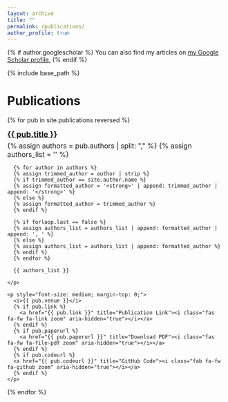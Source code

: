 ```yaml
---
layout: archive
title: ""
permalink: /publications/
author_profile: true
---
```


{% if author.googlescholar %}
  You can also find my articles on <u><a href="{{author.googlescholar}}">my Google Scholar profile</a>.</u>
{% endif %}

{% include base_path %}

# Publications

{% for pub in site.publications reversed %}
  <div>
    <a style="font-size: large; display: block;" href="{{ pub.arxivurl }}"><strong>{{ pub.title }}</strong></a>
    <p style="font-size: medium; margin-top: 6px; margin-bottom: 1px;">
      {% assign authors = pub.authors | split: "," %}
      {% assign authors_list = '' %}

      {% for author in authors %}
      {% assign trimmed_author = author | strip %}
      {% if trimmed_author == site.author.name %}
      {% assign formatted_author = '<strong>' | append: trimmed_author | append: '</strong>' %}
      {% else %}
      {% assign formatted_author = trimmed_author %}
      {% endif %}
      
      {% if forloop.last == false %}
      {% assign authors_list = authors_list | append: formatted_author | append: ', ' %}
      {% else %}
      {% assign authors_list = authors_list | append: formatted_author %}
      {% endif %}
      {% endfor %}
      
      {{ authors_list }}

    </p>

    <p style="font-size: medium; margin-top: 0;">
      <i>{{ pub.venue }}</i> 
      {% if pub.link %}
        <a href="{{ pub.link }}" title="Publication Link"><i class="fas fa-fw fa-link zoom" aria-hidden="true"></i></a>
      {% endif %}
      {% if pub.paperurl %}
        <a href="{{ pub.paperurl }}" title="Download PDF"><i class="fas fa-fw fa-file-pdf zoom" aria-hidden="true"></i></a>
      {% endif %}
      {% if pub.codeurl %}
      <a href="{{ pub.codeurl }}" title="GitHub Code"><i class="fab fa-fw fa-github zoom" aria-hidden="true"></i></a>
      {% endif %}
    </p>
  </div>
{% endfor %}

